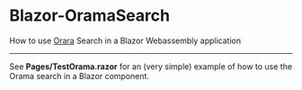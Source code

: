 # Blazor-OramaSearch

How to use [Orara](https://oramasearch.com/) Search in a Blazor Webassembly application


---

See **Pages/TestOrama.razor** for an (very simple) example of how to use the Orama search in a Blazor component.
